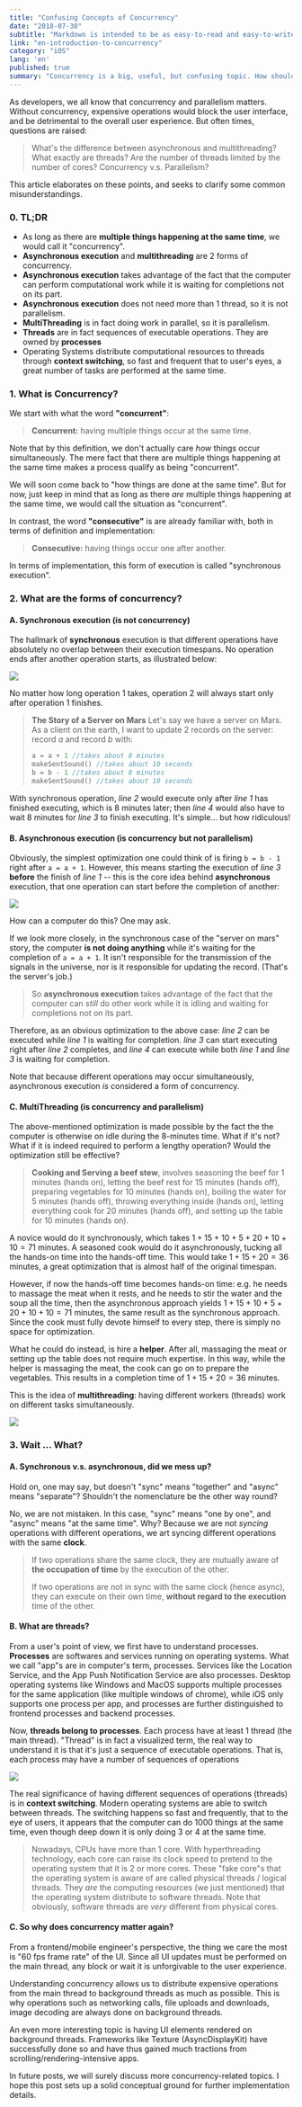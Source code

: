 ```yaml
---
title: "Confusing Concepts of Concurrency"
date: "2018-07-30"
subtitle: "Markdown is intended to be as easy-to-read and easy-to-write as is feasible."
link: "en-introduction-to-concurrency"
category: "iOS"
lang: 'en'
published: true
summary: "Concurrency is a big, useful, but confusing topic. How should we understand concurrency? What is async? What is multithreading? Where do threads come from? This article aims to answer these questions.  "
---
```

As developers, we all know that concurrency and parallelism matters. Without concurrency, expensive operations would block the user interface, and be detrimental to the overall user experience. But often times, questions are raised: 

>What's the difference between asynchronous and multithreading? 
>What exactly are threads?
>Are the number of threads limited by the number of cores?
> Concurrency v.s. Parallelism?

This article elaborates on these points, and seeks to clarify some common misunderstandings.

### 0. TL;DR
* As long as there are **multiple things happening at the same time**, we would call it "concurrency".
* **Asynchronous execution** and **multithreading** are 2 forms of concurrency.
* **Asynchronous execution** takes advantage of the fact that the computer can perform computational work while it is waiting for completions not on its part. 
* **Asynchronous execution** does not need more than 1 thread, so it is not parallelism.
* **MultiThreading** is in fact doing work in parallel, so it is parallelism.
* **Threads** are in fact sequences of executable operations. They are owned by **processes**
* Operating Systems distribute computational resources to threads through **context switching**, so fast and frequent that to user's eyes, a great number of tasks are performed at the same time.

### 1. What is Concurrency?

We start with what the word **"concurrent"**:
> **Concurrent:** having multiple things occur at the same time.

Note that by this definition, we don't actually care *how* things occur simultaneously. The mere fact that there are multiple things happening at the same time makes a process qualify as being "concurrent". 

We will soon come back to "how things are done at the same time". But for now, just keep in mind that as long as there *are* multiple things happening at the same time, we would call the situation as "concurrent".

In contrast, the word **"consecutive"** is are already familiar with, both in terms of definition and implementation:
> **Consecutive:** having things occur one after another.

In terms of implementation, this form of execution is called "synchronous execution".

### 2. What are the forms of concurrency?

#### A. Synchronous execution (is not concurrency)
The hallmark of **synchronous** execution is that different operations have absolutely no overlap between their execution timespans. No operation ends after another operation starts, as illustrated below: 

![](media/15349647751963/15350287282567.jpg)

No matter how long operation 1 takes, operation 2 will always start only after operation 1 finishes. 

> **The Story of a Server on Mars**
> Let's say we have a server on Mars. As a client on the earth, I want to update 2 records on the server: record $a$ and record $b$ with:
> ```swift
> a = a + 1 //takes about 8 minutes
> makeSentSound() //takes about 10 seconds
> b = b - 1 //takes about 8 minutes
> makeSentSound() //takes about 10 seconds
> ```

With synchronous operation, *line 2* would execute only after *line 1* has finished executing, which is 8 minutes later; then *line 4* would also have to wait 8 minutes for *line 3* to finish executing. It's simple... but how ridiculous!

#### B. Asynchronous execution (is concurrency but not parallelism)

Obviously, the simplest optimization one could think of is firing ```b = b - 1``` right after ```a = a + 1```. However, this means starting the execution of *line 3* **before** the finish of *line 1* -- this is the core idea behind **asynchronous** execution, that one operation can start before the completion of another:

![](media/15349647751963/15350305442941.jpg)


How can a computer do this? One may ask. 

If we look more closely, in the synchronous case of the "server on mars" story, the computer **is not doing anything** while it's waiting for the completion of ```a = a + 1```. It isn't responsible for the transmission of the signals in the universe, nor is it responsible for updating the record. (That's the server's job.) 

>So **asynchronous execution** takes advantage of the fact that the computer can *still* do other work while it is idling and waiting for completions not on its part. 

Therefore, as an obvious optimization to the above case: *line 2* can be executed while *line 1* is waiting for completion. *line 3* can start executing right after *line 2* completes, and *line 4* can execute while both *line 1* and *line 3* is waiting for completion.

Note that because different operations may occur simultaneously, asynchronous execution *is* considered a form of concurrency.

#### C. MultiThreading (is concurrency and parallelism)
The above-mentioned optimization is made possible by the fact the the computer is otherwise on idle during the 8-minutes time. What if it's not? What if it is indeed required to perform a lengthy operation? Would the optimization still be effective? 

> **Cooking and Serving a beef stew**, 
> involves seasoning the beef for 1 minutes (hands on), 
> letting the beef rest for 15 minutes (hands off),
> preparing vegetables for 10 minutes (hands on),
> boiling the water for 5 minutes (hands off),
> throwing everything inside (hands on),
> letting everything cook for 20 minutes (hands off),
> and setting up the table for 10 minutes (hands on).

A novice would do it synchronously, which takes $1 + 15 + 10 + 5 + 20 + 10 + 10 = 71$ minutes.
A seasoned cook would do it asynchronously, tucking all the hands-on time into the hands-off time. This would take $1 + 15 + 20 = 36$ minutes, a great optimization that is almost half of the original timespan.

However, if now the hands-off time becomes hands-on time: e.g. he needs to massage the meat when it rests, and he needs to stir the water and the soup all the time, then the asynchronous approach yields $1 + 15 + 10 + 5 + 20 + 10 + 10 = 71$ minutes, the same result as the synchronous approach. Since the cook must fully devote himself to every step, there is simply no space for optimization.

What he could do instead, is hire a **helper**. After all, massaging the meat or setting up the table does not require much expertise. In this way, while the helper is massaging the meat, the cook can go on to prepare the vegetables. This results in a completion time of $1 + 15 + 20 = 36$ minutes.

This is the idea of **multithreading**: having different workers (threads) work on different tasks simultaneously.

![](media/15349647751963/15350345845012.jpg)

### 3. Wait ... What?

#### A. Synchronous v.s. asynchronous, did we mess up?

Hold on, one may say, but doesn't "sync" means "together" and "async" means "separate"? Shouldn't the nomenclature be the other way round? 

No, we are not mistaken. In this case, "sync" means "one by one", and "async" means "at the same time". Why? Because we are not *syncing* operations with different operations, we art syncing different operations with the same **clock**. 
> If two operations share the same clock, they are mutually aware of **the occupation of time** by the execution of the other.
> 
> If two operations are not in sync with the same clock (hence async), they can execute on their own time, **without regard to the execution** time of the other.

#### B. What are threads? 

From a user's point of view, we first have to understand processes. **Processes** are softwares and services running on operating systems. What we call "app"s are in computer's term, processes. Services like the Location Service, and the App Push Notification Service are also processes. Desktop operating systems like Windows and MacOS supports multiple processes for the same application (like multiple windows of chrome), while iOS only supports one process per app, and processes are further distinguished to frontend processes and backend processes.

Now, **threads belong to processes**. Each process have at least 1 thread (the main thread). "Thread" is in fact a visualized term, the real way to understand it is that it's just a sequence of executable operations. That is, each process may have a number of sequences of operations

![](media/15349647751963/15350389548377.jpg)


The real significance of having different sequences of operations (threads) is in **context switching**. Modern operating systems are able to switch between threads. The switching happens so fast and frequently, that to the eye of users, it appears that the computer can do 1000 things at the same time, even though deep down it is only doing 3 or 4 at the same time.
> Nowadays, CPUs have more than 1 core. With hyperthreading technology, each core can raise its clock speed to pretend to the operating system that it is 2 or more cores. 
> These "fake core"s that the operating system is aware of are called physical threads / logical threads. They *are* the computing resources (we just mentioned) that the operating system distribute to software threads.
> Note that obviously, software threads are *very* different from physical cores.

#### C. So why does concurrency matter again?
From a frontend/mobile engineer's perspective, the thing we care the most is "60 fps frame rate" of the UI. Since all UI updates must be performed on the main thread, any block or wait it is unforgivable to the user experience. 

Understanding concurrency allows us to distribute expensive operations from the main thread to background threads as much as possible. This is why operations such as networking calls, file uploads and downloads, image decoding are always done on background threads. 

An even more interesting topic is having UI elements rendered on background threads. Frameworks like Texture (AsyncDisplayKit) have successfully done so and have thus gained much tractions from scrolling/rendering-intensive apps. 

In future posts, we will surely discuss more concurrency-related topics. I hope this post sets up a solid conceptual ground for further implementation details.
